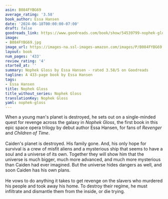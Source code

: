 ```yaml
---
asin: B084FYBG69
average_rating: '3.58'
book_author: Essa Hansen
date: '2024-06-18T00:00:00-07:00'
draft: false
goodreads_link: https://www.goodreads.com/book/show/54539799-nophek-gloss
image:
- B084FYBG69.jpg
image_url: https://images-na.ssl-images-amazon.com/images/P/B084FYBG69.01._SCLZZZZZZZ.jpg
layout: book
num_pages: '433'
review_rating: '4'
started_at: ''
summary: Nophek Gloss by Essa Hansen - rated 3.58/5 on Goodreads
tagline: A 433-page book by Essa Hansen
tags:
- Essa Hansen
title: Nophek Gloss
title_without_series: Nophek Gloss
translationKey: Nophek Gloss
yaml: nophek-gloss
---
```


When a young man's planet is destroyed, he sets out on a single-minded quest for revenge across the galaxy in <i>Nophek Gloss</i>, the first book in this epic space opera trilogy by debut author Essa Hansen, for fans of <i>Revenger</i> and <i>Children of Time</i>.<br /><br />Caiden's planet is destroyed. His family gone. And, his only hope for survival is a crew of misfit aliens and a mysterious ship that seems to have a soul and a universe of its own. Together they will show him that the universe is much bigger, much more advanced, and much more mysterious than Caiden had ever imagined. But the universe hides dangers as well, and soon Caiden has his own plans.<br /><br />He vows to do anything it takes to get revenge on the slavers who murdered his people and took away his home. To destroy their regime, he must infiltrate and dismantle them from the inside, or die trying.
